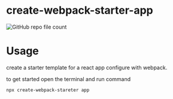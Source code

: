 # create-webpack-starter-app

![GitHub repo file count](https://img.shields.io/github/directory-file-count/rapthappynbiang/create-webpack-starter-app)

# Usage

create a starter template for a react app configure with webpack.

to get started open the terminal and run command

```sh
npx create-webpack-stareter app
```
